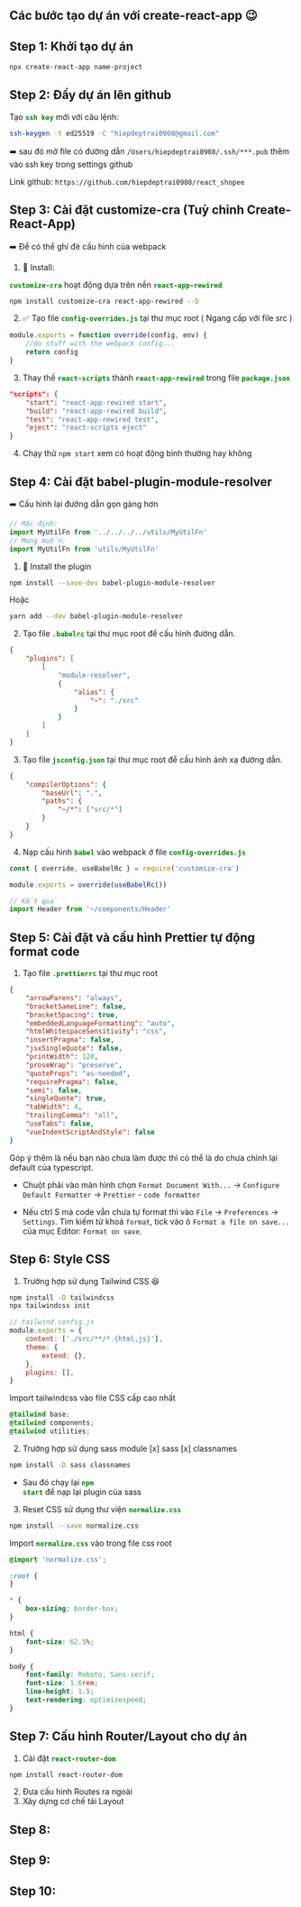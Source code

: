 ## Các bước tạo dự án với create-react-app :wink:

## Step 1: Khởi tạo dự án

```sh
npx create-react-app name-project
```

## Step 2: Đẩy dự án lên github

Tạo <code style="color:green;font-weight:700">ssh key</code> mới với câu lệnh:

```sh
ssh-keygen -t ed25519 -C "hiepdeptrai0908@gmail.com"
```

:arrow_right: sau đó mở file có đường dẫn `/Users/hiepdeptrai0908/.ssh/***.pub` thêm vào ssh key trong settings github

Link github: `https://github.com/hiepdeptrai0908/react_shopee`

## Step 3: Cài đặt customize-cra (Tuỳ chỉnh Create-React-App)

:arrow_right: Để có thể ghi đè cấu hình của webpack

1. :wrench: Install:

<code style="color:green;font-weight:700">customize-cra</code> hoạt động dựa trên nền <code style="color:green;font-weight:700">react-app-rewired</code>

```sh
npm install customize-cra react-app-rewired --D
```

2. :white_check_mark: Tạo file <code style="color:green;font-weight:700">config-overrides.js</code> tại thư mục root ( Ngang cấp với file src )

```js
module.exports = function override(config, env) {
    //do stuff with the webpack config...
    return config
}
```

3. Thay thế <code style="color:green; font-weight: bold">react-scripts</code> thành <code style="color:green; font-weight: bold">react-app-rewired</code> trong file <code style="color:green; font-weight: bold">package.json</code>

```json
"scripts": {
    "start": "react-app-rewired start",
    "build": "react-app-rewired build",
    "test": "react-app-rewired test",
    "eject": "react-scripts eject"
}
```

4. Chạy thử `npm start` xem có hoạt động bình thường hay không

## Step 4: Cài đặt babel-plugin-module-resolver

:arrow_right: Cấu hình lại đường dẫn gọn gàng hơn

```js
// Mặc định:
import MyUtilFn from '../../../../utils/MyUtilFn'
// Mong muốn:
import MyUtilFn from 'utils/MyUtilFn'
```

1. :wrench: Install the plugin

```sh
npm install --save-dev babel-plugin-module-resolver
```

Hoặc

```sh
yarn add --dev babel-plugin-module-resolver
```

2. Tạo file <code style="color:green; font-weight: bold">.babelrc</code> tại thư mục root để cấu hình đường dẫn.

```json
{
    "plugins": [
        [
            "module-resolver",
            {
                "alias": {
                    "~": "./src"
                }
            }
        ]
    ]
}
```

3. Tạo file <code style="color:green; font-weight: bold">jsconfig.json</code> tại thư mục root để cấu hình ánh xạ đường dẫn.

```json
{
    "compilerOptions": {
        "baseUrl": ".",
        "paths": {
            "~/*": ["src/*"]
        }
    }
}
```

4. Nạp cấu hình <code style="color:green; font-weight: bold">babel</code> vào webpack ở file <code style="color:green; font-weight: bold">config-overrides.js</code>

```js
const { override, useBabelRc } = require('customize-cra')

module.exports = override(useBabelRc())
```

```js
// Kết quả
import Header from '~/components/Header'
```

## Step 5: Cài đặt và cấu hình Prettier tự động format code

1. Tạo file <code style="color:green; font-weight: bold">.prettierrc</code> tại thư mục root

```json
{
    "arrowParens": "always",
    "bracketSameLine": false,
    "bracketSpacing": true,
    "embeddedLanguageFormatting": "auto",
    "htmlWhitespaceSensitivity": "css",
    "insertPragma": false,
    "jsxSingleQuote": false,
    "printWidth": 120,
    "proseWrap": "preserve",
    "quoteProps": "as-needed",
    "requirePragma": false,
    "semi": false,
    "singleQuote": true,
    "tabWidth": 4,
    "trailingComma": "all",
    "useTabs": false,
    "vueIndentScriptAndStyle": false
}
```

Góp ý thêm là nếu bạn nào chưa làm được thì có thể là do chưa chỉnh lại default của typescript.

-   Chuột phải vào màn hình chọn `Format Document With...` -> `Configure Default Formatter` -> `Prettier` - `code formatter`

-   Nếu ctrl S mà code vẫn chưa tự format thì vào `File` -> `Preferences` -> `Settings`. Tìm kiếm từ khoá `format`, tick vào ô `Format a file on save...` của mục Editor: `Format on save`.

## Step 6: Style CSS

1. Trường hợp sử dụng Tailwind CSS :laughing:

```sh
npm install -D tailwindcss
npx tailwindcss init
```

```js
// tailwind.config.js
module.exports = {
    content: ['./src/**/*.{html,js}'],
    theme: {
        extend: {},
    },
    plugins: [],
}
```

Import tailwindcss vào file CSS cấp cao nhất

```css
@tailwind base;
@tailwind components;
@tailwind utilities;
```

2. Trường hợp sử dụng sass module
    [x] sass
    [x] classnames

```sh
npm install -D sass classnames
```

-   Sau đó chạy lại <code style="color:green; font-weight: bold">npm start</code> để nạp lại plugin của sass

3. Reset CSS sử dụng thư viện <code style="color:green; font-weight: bold">normalize.css</code>

```sh
npm install --save normalize.css
```

Import <code style="color:green; font-weight: bold">normalize.css</code> vào trong file css root

```css
@import 'normalize.css';

:root {
}

* {
    box-sizing: border-box;
}

html {
    font-size: 62.5%;
}

body {
    font-family: Roboto, Sans-serif;
    font-size: 1.6rem;
    line-height: 1.5;
    text-rendering: optimizespeed;
}
```

## Step 7: Cấu hình Router/Layout cho dự án

1. Cài đặt <code style="color:green; font-weight: bold">react-router-dom</code>

```sh
npm install react-router-dom
```

2. Đưa cấu hình Routes ra ngoài
3. Xây dựng cơ chế tải Layout

## Step 8:

## Step 9:

## Step 10:
